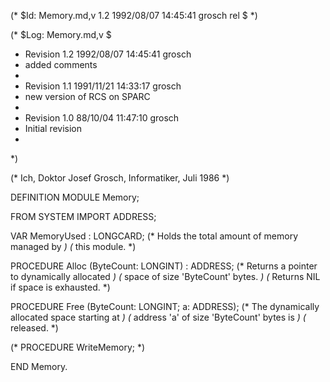 (* $Id: Memory.md,v 1.2 1992/08/07 14:45:41 grosch rel $ *)

(* $Log: Memory.md,v $
 * Revision 1.2  1992/08/07  14:45:41  grosch
 * added comments
 *
 * Revision 1.1  1991/11/21  14:33:17  grosch
 * new version of RCS on SPARC
 *
 * Revision 1.0  88/10/04  11:47:10  grosch
 * Initial revision
 * 
 *)

(* Ich, Doktor Josef Grosch, Informatiker, Juli 1986 *)

DEFINITION MODULE Memory;

FROM SYSTEM IMPORT ADDRESS;

VAR	  MemoryUsed	: LONGCARD;
			(* Holds the total amount of memory managed by	*)
			(* this module.					*)

PROCEDURE Alloc		(ByteCount: LONGINT) : ADDRESS;
			(* Returns a pointer to dynamically allocated	*)
			(* space of size 'ByteCount' bytes.		*)
			(* Returns NIL if space is exhausted.           *)


PROCEDURE Free		(ByteCount: LONGINT; a: ADDRESS);
			(* The dynamically allocated space starting at	*)
			(* address 'a' of size 'ByteCount' bytes is	*)
			(* released.					*)

(* PROCEDURE WriteMemory; *)

END Memory.
